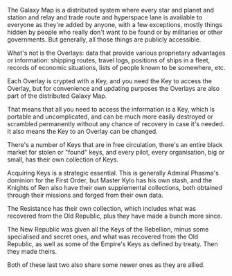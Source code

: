 The Galaxy Map is a distributed system where every star and planet and station
and relay and trade route and hyperspace lane is available to everyone as
they're added by anyone, with a few exceptions, mostly things hidden by people
who really don't want to be found or by militaries or other governments. But
generally, all those things are publicly accessible.

What's not is the Overlays: data that provide various proprietary advantages or
information: shipping routes, travel logs, positions of ships in a fleet,
records of economic situations, lists of people known to be somewhere, etc.

Each Overlay is crypted with a Key, and you need the Key to access the Overlay,
but for convenience and updating purposes the Overlays are also part of the
distributed Galaxy Map.

That means that all you need to access the information is a Key, which is
portable and uncomplicated, and can be much more easily destroyed or scrambled
permanently without any chance of recovery in case it's needed. It also means
the Key to an Overlay can be changed.

There's a number of Keys that are in free circulation, there's an entire black
market for stolen or "found" keys, and every pilot, every organisation, big or
small, has their own collection of Keys.

Acquiring Keys is a strategic essential. This is generally Admiral Phasma's
dominion for the First Order, but Master Kylo has his own stash, and the
Knights of Ren also have their own supplemental collections, both obtained
through their missions and forged from their own data.

The Resistance has their own collection, which includes what was recovered from
the Old Republic, plus they have made a bunch more since.

The New Republic was given all the Keys of the Rebellion, minus some
specialised and secret ones, and what was recovered from the Old Republic, as
well as some of the Empire's Keys as defined by treaty. Then they made theirs.

Both of these last two also share some newer ones as they are allied.
